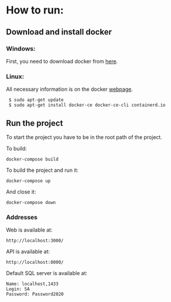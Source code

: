 # How to run:

## Download and install docker

### Windows:

First, you need to download docker from [here](https://www.docker.com/get-started).

### Linux:

All necessary information is on the docker [webpage](https://docs.docker.com/engine/install/ubuntu/).

```
 $ sudo apt-get update
 $ sudo apt-get install docker-ce docker-ce-cli containerd.io
```

## Run the project

To start the project you have to be in the root path of the project.

To build:

```
docker-compose build
```

To build the project and run it:

```
docker-compose up
```

And close it:

```
docker-compose down
```
### Addresses
Web is available at: 
```
http://localhost:3000/
```
API is available at: 
```
http://localhost:8000/
```
Default SQL server is available at:
```
Name: localhost,1433
Login: SA
Password: Password2020
```


